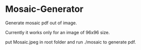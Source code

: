 # Mosaic-Generator

Generate mosaic pdf out of image.

Currently it works only for an image of 96x96 size.

put Mosaic.jpeg in root folder and run ./mosaic to generate pdf.
